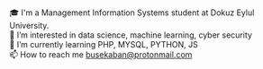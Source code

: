 🎓 I'm a Management Information Systems student at Dokuz Eylul University.\
👀 I’m interested in data science, machine learning, cyber security\
🌱 I’m currently learning PHP, MYSQL, PYTHON, JS\
📫 How to reach me busekaban@protonmail.com

<!---
BuseKaban/BuseKaban is a ✨ special ✨ repository because its `README.md` (this file) appears on your GitHub profile.
You can click the Preview link to take a look at your changes.
--->
